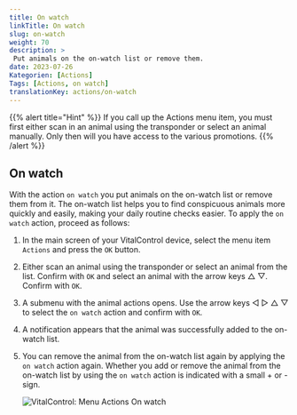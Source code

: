 ```yaml
---
title: On watch
linkTitle: On watch
slug: on-watch
weight: 70
description: >
 Put animals on the on-watch list or remove them.
date: 2023-07-26
Kategorien: [Actions]
Tags: [Actions, on watch]
translationKey: actions/on-watch
---
```

{{% alert title="Hint" %}}
If you call up the Actions menu item, you must first either scan in an animal using the transponder or select an animal manually. Only then will you have access to the various promotions.
{{% /alert %}}

## On watch

With the action `on watch` you put animals on the on-watch list or remove them from it. The on-watch list helps you to find conspicuous animals more quickly and easily, making your daily routine checks easier. To apply the `on watch` action, proceed as follows:

1. In the main screen of your VitalControl device, select the menu item `Actions` and press the `OK` button.

2. Either scan an animal using the transponder or select an animal from the list. Confirm with `OK` and select an animal with the arrow keys △ ▽. Confirm with `OK`.

3. A submenu with the animal actions opens. Use the arrow keys ◁ ▷ △ ▽ to select the `on watch` action and confirm with `OK`.

4. A notification appears that the animal was successfully added to the on-watch list.

5. You can remove the animal from the on-watch list again by applying the `on watch` action again. Whether you add or remove the animal from the on-watch list by using the `on watch` action is indicated with a small + or - sign.

    ![VitalControl: Menu Actions On watch](../images/onwatch.png "On watch")
